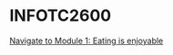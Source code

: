 # INFOTC2600


[Navigate to Module 1: Eating is enjoyable](https://github.com/pinokioo/INFOTC2600/blob/master/Module1.md)
